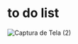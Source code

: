 # to do list
![Captura de Tela (2)](https://user-images.githubusercontent.com/92552163/202909753-624dbe67-45e7-4f7b-b03d-ed334638a9d2.png)

